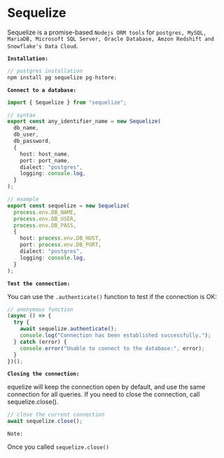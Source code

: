 # Sequelize

Sequelize is a promise-based `Nodejs ORM tools` for `postgres, MySQL, MariaDB, Microsoft SQL Server, Oracle Database, Amzon Redshift and Snowflake's Data Cloud`.

**`Installation:`**

```ts
// postgres installation
npm install pg sequelize pg-hstore;
```

**`Connect to a database:`**

```ts
import { Sequelize } from "sequelize";

// syntax
export const any_identifier_name = new Sequelize(
  db_name,
  db_user,
  db_password,
  {
    host: host_name,
    port: port_name,
    dialect: "postgres",
    logging: console.log,
  }
);

// example
export const sequelize = new Sequelize(
  process.env.DB_NAME,
  process.env.DB_USER,
  process.env.DB_PASS,
  {
    host: process.env.DB_HOST,
    port: process.env.DB_PORT,
    dialect: "postgres",
    logging: console.log,
  }
);
```

**`Test the connection:`**

You can use the `.authenticate()` function to test if the connection is OK:

```ts
// anonymous function
(async () => {
  try {
    await sequelize.authenticate();
    console.log("Connection has been established successfully.");
  } catch (error) {
    console.error("Unable to connect to the database:", error);
  }
})();
```

**`Closing the connection:`**

equelize will keep the connection open by default, and use the same connection for all queries. If you need to close the connection, call sequelize.close().

```ts
// close the current connection
await sequelize.close();
```

`Note:`

Once you called `sequelize.close()`
